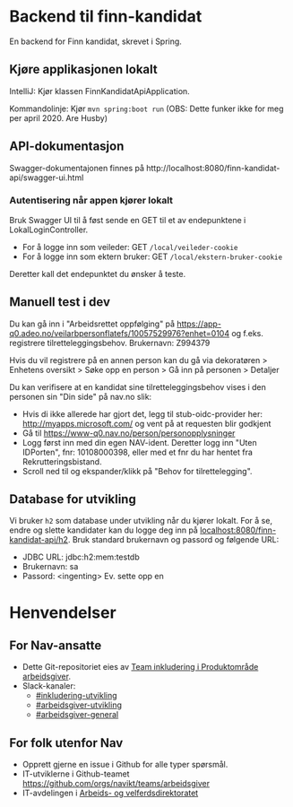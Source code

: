 # Backend til finn-kandidat

En backend for Finn kandidat, skrevet i Spring.


## Kjøre applikasjonen lokalt

IntelliJ: Kjør klassen FinnKandidatApiApplication. 

Kommandolinje: Kjør `mvn spring:boot run` (OBS: Dette funker ikke for meg per april 2020. Are Husby)


## API-dokumentasjon
Swagger-dokumentajonen finnes på http://localhost:8080/finn-kandidat-api/swagger-ui.html

### Autentisering når appen kjører lokalt
Bruk Swagger UI til å føst sende en GET til et av endepunktene i LokalLoginController.
- For å logge inn som veileder: GET `/local/veileder-cookie`
- For å logge inn som ektern bruker: GET `/local/ekstern-bruker-cookie`

Deretter kall det endepunktet du ønsker å teste.
 

## Manuell test i dev
Du kan gå inn i "Arbeidsrettet oppfølging" på https://app-q0.adeo.no/veilarbpersonflatefs/10057529976?enhet=0104 og f.eks. registrere tilretteleggingsbehov.
Brukernavn: Z994379

Hvis du vil registrere på en annen person kan du gå via dekoratøren > Enhetens oversikt > Søke opp en person > Gå inn på personen > Detaljer

Du kan verifisere at en kandidat sine tilretteleggingsbehov vises i den personen sin "Din side" på nav.no slik:
- Hvis di ikke allerede har gjort det, legg til stub-oidc-provider her: http://myapps.microsoft.com/ og vent på at requesten blir godkjent
- Gå til https://www-q0.nav.no/person/personopplysninger
- Logg først inn med din egen NAV-ident. Deretter logg inn "Uten IDPorten", fnr: 10108000398, eller med et fnr du har hentet fra Rekrutteringsbistand.
- Scroll ned til og ekspander/klikk på "Behov for tilrettelegging".

## Database for utvikling

Vi bruker `h2` som database under utvikling når du kjører lokalt. For å se, endre og slette kandidater kan du logge deg inn på [localhost:8080/finn-kandidat-api/h2](http://localhost:8080/finn-kandidat-api/h2). Bruk standard brukernavn og passord og følgende URL:
- JDBC URL: jdbc:h2:mem:testdb
- Brukernavn: sa
- Passord: <ingenting\>
Ev. sette opp en 

# Henvendelser

## For Nav-ansatte
* Dette Git-repositoriet eies av [Team inkludering i Produktområde arbeidsgiver](https://navno.sharepoint.com/sites/intranett-prosjekter-og-utvikling/SitePages/Produktomr%C3%A5de-arbeidsgiver.aspx).
* Slack-kanaler:
  * [#inkludering-utvikling](https://nav-it.slack.com/archives/CQZU35J6A)
  * [#arbeidsgiver-utvikling](https://nav-it.slack.com/archives/CD4MES6BB)
  * [#arbeidsgiver-general](https://nav-it.slack.com/archives/CCM649PDH)

## For folk utenfor Nav
* Opprett gjerne en issue i Github for alle typer spørsmål.
* IT-utviklerne i Github-teamet https://github.com/orgs/navikt/teams/arbeidsgiver
* IT-avdelingen i [Arbeids- og velferdsdirektoratet](https://www.nav.no/no/NAV+og+samfunn/Kontakt+NAV/Relatert+informasjon/arbeids-og-velferdsdirektoratet-kontorinformasjon)
